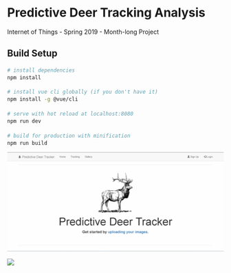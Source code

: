# Predictive Deer Tracking Analysis

Internet of Things - Spring 2019 - Month-long Project

## Build Setup

``` bash
# install dependencies
npm install

# install vue cli globally (if you don't have it)
npm install -g @vue/cli

# serve with hot reload at localhost:8080
npm run dev

# build for production with minification
npm run build
```

![](demonstration-gif.gif)

![](https://github.com/MMShep97/Predictive-Deer-Tracking/blob/master/IOT_Poster.png?raw=true)
